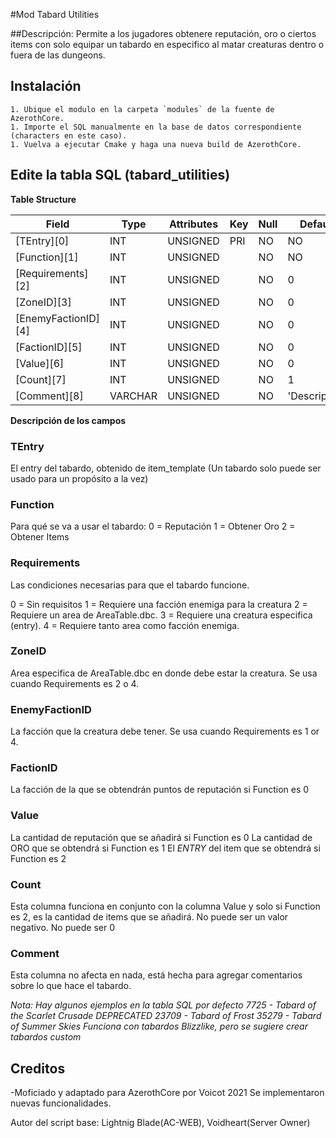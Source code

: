 #Mod Tabard Utilities

##Descripción:
Permite a los jugadores obtenere reputación, oro o ciertos items con solo equipar un tabardo en especifico al matar creaturas dentro o fuera de las dungeons.


## Instalación
```
1. Ubique el modulo en la carpeta `modules` de la fuente de AzerothCore. 
1. Importe el SQL manualmente en la base de datos correspondiente (characters en este caso).
1. Vuelva a ejecutar Cmake y haga una nueva build de AzerothCore.
```

## Edite la tabla SQL (tabard_utilities)

**Table Structure**

| Field               | Type         | Attributes | Key | Null | Default       | 
| ------------------  | ------------ | ---------- | --- | ---- | ------------- | 
| [TEntry][0]         | INT          | UNSIGNED   | PRI | NO   | NO            |      
| [Function][1]       | INT          | UNSIGNED   |     | NO   | NO            |      
| [Requirements][2]   | INT          | UNSIGNED   |     | NO   | 0             |       
| [ZoneID][3]         | INT          | UNSIGNED   |     | NO   | 0             |      
| [EnemyFactionID][4] | INT          | UNSIGNED   |     | NO   | 0             |      
| [FactionID][5]      | INT          | UNSIGNED   |     | NO   | 0             |      
| [Value][6]          | INT          | UNSIGNED   |     | NO   | 0             |      
| [Count][7]          | INT          | UNSIGNED   |     | NO   | 1             |      
| [Comment][8]        | VARCHAR      | UNSIGNED   |     | NO   | 'Description' |  


**Descripción de los campos**

### TEntry
El entry del tabardo, obtenido de item_template (Un tabardo solo puede ser usado para un propósito a la vez)

### Function
Para qué se va a usar el tabardo:
0 = Reputación
1 = Obtener Oro
2 = Obtener Items

### Requirements
Las condiciones necesarias para que el tabardo funcione.

0 = Sin requisitos
1 = Requiere una facción enemiga para la creatura
2 = Requiere un area de AreaTable.dbc.
3 = Requiere una creatura especifica (entry).
4 = Requiere tanto area como facción enemiga.

### ZoneID
Area especifica de AreaTable.dbc en donde debe estar la creatura.
Se usa cuando Requirements es 2 o 4.

### EnemyFactionID
La facción que la creatura debe tener.
Se usa cuando Requirements es 1 or 4.

### FactionID
La facción de la que se obtendrán puntos de reputación si Function es 0

### Value
La cantidad de reputación que se añadirá si Function es 0
La cantidad de ORO que se obtendrá si Function es 1
El *ENTRY* del item que se obtendrá si Function es 2

### Count
Esta columna funciona en conjunto con la columna Value y solo si Function es 2, es la cantidad de items que se añadirá.
No puede ser un valor negativo. 
No puede ser 0

### Comment
Esta columna no afecta en nada, está hecha para agregar comentarios sobre lo que hace el tabardo. 

*Nota: Hay algunos ejemplos en la tabla SQL por defecto*
*7725 - Tabard of the Scarlet Crusade DEPRECATED*
*23709 - Tabard of Frost*
*35279 - Tabard of Summer Skies*
*Funciona con tabardos Blizzlike, pero se sugiere crear tabardos custom*

## Creditos
-Moficiado y adaptado para AzerothCore por Voicot 2021
Se implementaron nuevas funcionalidades.

Autor del script base: Lightnig Blade(AC-WEB), Voidheart(Server Owner)

